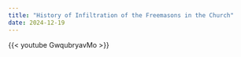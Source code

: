 ```yaml
---
title: "History of Infiltration of the Freemasons in the Church"
date: 2024-12-19
---
```


{{< youtube GwqubryavMo >}}
